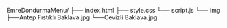 EmreDondurmaMenu/
 ├── index.html
 ├── style.css
 └── script.js
 └── img
      ├──Antep Fıstıklı Baklava.jpg
      └──Cevizli Baklava.jpg
